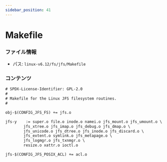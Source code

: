 ```yaml
---
sidebar_position: 41
---
```

# Makefile

### ファイル情報

- パス: `linux-v6.12/fs/jfs/Makefile`

### コンテンツ

```txt
# SPDX-License-Identifier: GPL-2.0
#
# Makefile for the Linux JFS filesystem routines.
#

obj-$(CONFIG_JFS_FS) += jfs.o

jfs-y    := super.o file.o inode.o namei.o jfs_mount.o jfs_umount.o \
	    jfs_xtree.o jfs_imap.o jfs_debug.o jfs_dmap.o \
	    jfs_unicode.o jfs_dtree.o jfs_inode.o jfs_discard.o \
	    jfs_extent.o symlink.o jfs_metapage.o \
	    jfs_logmgr.o jfs_txnmgr.o \
	    resize.o xattr.o ioctl.o

jfs-$(CONFIG_JFS_POSIX_ACL) += acl.o

```
